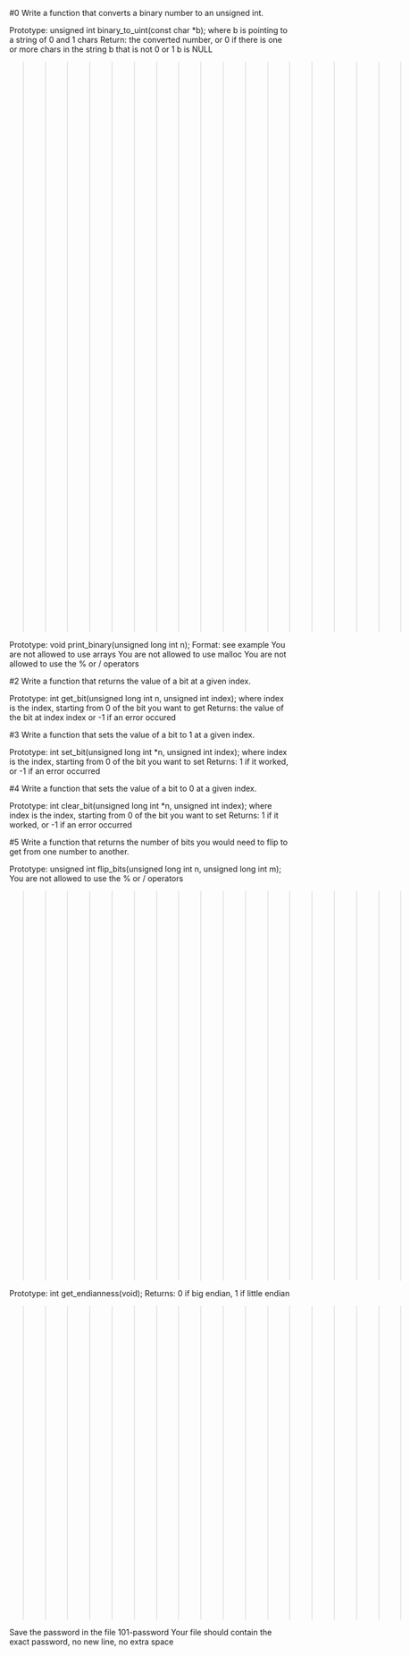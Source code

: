 #0 Write a function that converts a binary number to an unsigned int.

Prototype: unsigned int binary_to_uint(const char *b);
where b is pointing to a string of 0 and 1 chars
Return: the converted number, or 0 if
there is one or more chars in the string b that is not 0 or 1
b is NULL
>>>>>>>>>>>>>>>>>>>>>>>>>>>>>>>>>>>>>>>>>>>>>>>>>>>>>>>>>>>>>>>>>>>>>>>>>>.
#1 Write a function that prints the binary representation of a number.

Prototype: void print_binary(unsigned long int n);
Format: see example
You are not allowed to use arrays
You are not allowed to use malloc
You are not allowed to use the % or / operators
>>>>>>>>>>>>>>>>>>>>>>>>>>>>>>>>>>>>>>>>>>>>>>>>>>>>>>>>>>>>>>>>>>>>>>>>>>>>>>>>>
#2 Write a function that returns the value of a bit at a given index.

Prototype: int get_bit(unsigned long int n, unsigned int index);
where index is the index, starting from 0 of the bit you want to get
Returns: the value of the bit at index index or -1 if an error occured
>>>>>>>>>>>>>>>>>>>>>>>>>>>>>>>>>>>>>>>>>>>>>>>>>>>>>>>>>>>>>>>>>>>>>>>>>>>>>>>>>
#3 Write a function that sets the value of a bit to 1 at a given index.

Prototype: int set_bit(unsigned long int *n, unsigned int index);
where index is the index, starting from 0 of the bit you want to set
Returns: 1 if it worked, or -1 if an error occurred
>>>>>>>>>>>>>>>>>>>>>>>>>>>>>>>>>>>>>>>>>>>>>>>>>>>>>>>>>>>>>>>>>>>>>>>>>>>>>>>>>>>
#4 Write a function that sets the value of a bit to 0 at a given index.

Prototype: int clear_bit(unsigned long int *n, unsigned int index);
where index is the index, starting from 0 of the bit you want to set
Returns: 1 if it worked, or -1 if an error occurred
>>>>>>>>>>>>>>>>>>>>>>>>>>>>>>>>>>>>>>>>>>>>>>>>>>>>>>>>>>>>>>>>>>>>>>>>>>>>>>>>>
#5 Write a function that returns the number of bits you would need to flip to get from one number to another.

Prototype: unsigned int flip_bits(unsigned long int n, unsigned long int m);
You are not allowed to use the % or / operators
>>>>>>>>>>>>>>>>>>>>>>>>>>>>>>>>>>>>>>>>>>>>>>>>>>>>>>>>>>>>>>>>>>>>>>>>>>>>>.
#6 Write a function that checks the endianness.

Prototype: int get_endianness(void);
Returns: 0 if big endian, 1 if little endian
>>>>>>>>>>>>>>>>>>>>>>>>>>>>>>>>>>>>>>>>>>>>>>>>>>>>>>>>>>>>>>>>>>>>>>>>>>>>>>>>>>>.
#7 Find the password for this program.

Save the password in the file 101-password
Your file should contain the exact password, no new line, no extra space
